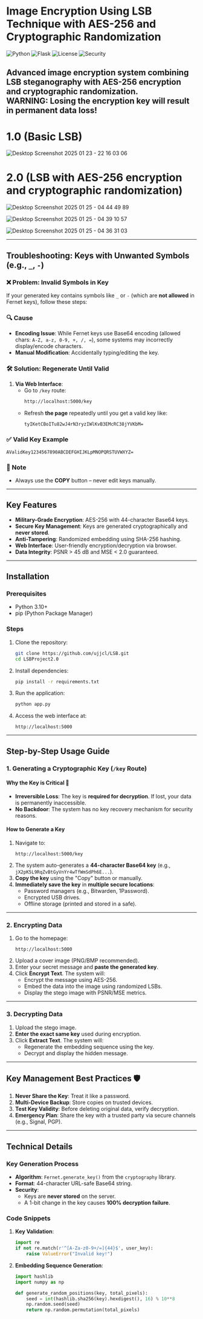 # Image Encryption Using LSB Technique with AES-256 and Cryptographic Randomization

![Python](https://img.shields.io/badge/Python-3.10%2B-blue)
![Flask](https://img.shields.io/badge/Flask-2.3.2-green)
![License](https://img.shields.io/badge/License-GPLv3-orange)
![Security](https://img.shields.io/badge/Security-Critical-red)

Advanced image encryption system combining **LSB steganography** with **AES-256 encryption** and cryptographic randomization.  
**WARNING: Losing the encryption key will result in permanent data loss!** 
---

# **1.0 (Basic LSB)**
![Desktop Screenshot 2025 01 23 - 22 16 03 06](https://github.com/user-attachments/assets/d0c3fe4a-6435-4cec-8f5b-19330e3e87bc)

# **2.0 (LSB with AES-256 encryption and cryptographic randomization)**
![Desktop Screenshot 2025 01 25 - 04 44 49 89](https://github.com/user-attachments/assets/0151aca7-078c-4b7f-982b-0f290fe9c5b3)

![Desktop Screenshot 2025 01 25 - 04 39 10 57](https://github.com/user-attachments/assets/d57e7010-bca3-4373-b7d3-71a70804a9f6)

![Desktop Screenshot 2025 01 25 - 04 36 31 03](https://github.com/user-attachments/assets/b3e970f8-a6e6-450f-a5d7-fb3964af29cd)

---



## Troubleshooting: Keys with Unwanted Symbols (e.g., `_`, `-`)

### ❌ Problem: Invalid Symbols in Key
If your generated key contains symbols like `_` or `-` (which are **not allowed** in Fernet keys), follow these steps:

### 🔍 Cause
- **Encoding Issue**: While Fernet keys use Base64 encoding (allowed chars: `A-Z, a-z, 0-9, +, /, =`), some systems may incorrectly display/encode characters.
- **Manual Modification**: Accidentally typing/editing the key.

### 🛠 Solution: Regenerate Until Valid
1. **Via Web Interface**:
   - Go to `/key` route:  
     ```bash
     http://localhost:5000/key
     ```
   - Refresh **the page** repeatedly until you get a valid key like:  
     ```
     tyIKetCBoITu82wJ4rN3ryzIWlKvB3EMcRC38jYVKbM=
     ```

   

### ✅ Valid Key Example
```
AValidKey1234567890ABCDEFGHIJKLpMNOPQRSTUVWXYZ=
```

### 📝 Note
- Always use the **COPY** button – never edit keys manually.

---

## Key Features
- **Military-Grade Encryption**: AES-256 with 44-character Base64 keys.
- **Secure Key Management**: Keys are generated cryptographically and **never stored**.
- **Anti-Tampering**: Randomized embedding using SHA-256 hashing.
- **Web Interface**: User-friendly encryption/decryption via browser.
- **Data Integrity**: PSNR > 45 dB and MSE < 2.0 guaranteed.

---

## Installation

### Prerequisites
- Python 3.10+
- pip (Python Package Manager)

### Steps
1. Clone the repository:
   ```bash
   git clone https://github.com/ujjcl/LSB.git
   cd LSBProject2.0
   ```


2. Install dependencies:
   ```bash
   pip install -r requirements.txt
   ```

3. Run the application:
   ```bash
   python app.py
   ```

4. Access the web interface at:
   ```
   http://localhost:5000
   ```

---

## Step-by-Step Usage Guide

### 1. Generating a Cryptographic Key (`/key` Route)
#### Why the Key is Critical 🔑
- **Irreversible Loss**: The key is **required for decryption**. If lost, your data is permanently inaccessible.
- **No Backdoor**: The system has no key recovery mechanism for security reasons.

#### How to Generate a Key
1. Navigate to:
   ```
   http://localhost:5000/key
   ```
2. The system auto-generates a **44-character Base64 key** (e.g., `jX2pK5L9RqZvBtGyVnYr4wTfWmSdPh6E...`).
3. **Copy the key** using the "Copy" button or manually.
4. **Immediately save the key** in **multiple secure locations**:
   - Password managers (e.g., Bitwarden, 1Password).
   - Encrypted USB drives.
   - Offline storage (printed and stored in a safe).

---

### 2. Encrypting Data
1. Go to the homepage:
   ```
   http://localhost:5000
   ```
2. Upload a cover image (PNG/BMP recommended).
3. Enter your secret message and **paste the generated key**.
4. Click **Encrypt Text**. The system will:
   - Encrypt the message using AES-256.
   - Embed the data into the image using randomized LSBs.
   - Display the stego image with PSNR/MSE metrics.

---

### 3. Decrypting Data
1. Upload the stego image.
2. **Enter the exact same key** used during encryption.
3. Click **Extract Text**. The system will:
   - Regenerate the embedding sequence using the key.
   - Decrypt and display the hidden message.

---

## Key Management Best Practices 🛡️
1. **Never Share the Key**: Treat it like a password.
2. **Multi-Device Backup**: Store copies on trusted devices.
3. **Test Key Validity**: Before deleting original data, verify decryption.
4. **Emergency Plan**: Share the key with a trusted party via secure channels (e.g., Signal, PGP).

---

## Technical Details

### Key Generation Process
- **Algorithm**: `Fernet.generate_key()` from the `cryptography` library.
- **Format**: 44-character URL-safe Base64 string.
- **Security**:
  - Keys are **never stored** on the server.
  - A 1-bit change in the key causes **100% decryption failure**.

### Code Snippets
1. **Key Validation**:
   ```python
   import re
   if not re.match(r'^[A-Za-z0-9+/=]{44}$', user_key):
       raise ValueError("Invalid key!")
   ```

2. **Embedding Sequence Generation**:
   ```python
   import hashlib
   import numpy as np

   def generate_random_positions(key, total_pixels):
       seed = int(hashlib.sha256(key).hexdigest(), 16) % 10**8
       np.random.seed(seed)
       return np.random.permutation(total_pixels)
   ```
